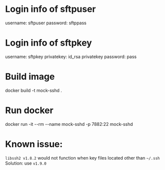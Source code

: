 # Login info of sftpuser
username: sftpuser
password: sftppass

# Login info of sftpkey
username: sftpkey
privatekey: id_rsa
privatekey password: pass


# Build image
docker build -t mock-sshd .

# Run docker
docker run -it --rm --name mock-sshd -p 7882:22 mock-sshd

# Known issue:
`libssh2 v1.8.2` would not function when key files located other than `~/.ssh`
Solution: use `v1.9.0`
